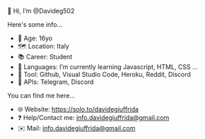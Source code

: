 👋 Hi, I’m @Davideg502

Here's some info...

- 📆 Age: 16yo 
- 🗺 Location: Italy 
- 📚 Career: Student 
- 🌱 Languages: I’m currently learning Javascript, HTML, CSS ... 
- 🧰 Tool: Github, Visual Studio Code, Heroku, Reddit, Discord 
- 🎈 APIs: Telegram, Discord

You can find me here... 

- 🌐 Website: https://solo.to/davidegiuffrida
- ❓ Help/Contact me: info.davidegiuffrida@gmail.com 
- ✉️ Mail: info.davidegiuffrida@gmail.com

